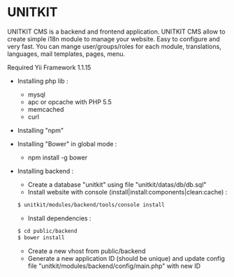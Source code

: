UNITKIT
========

UNITKIT CMS is a backend and frontend application.
UNITKIT CMS allow to create simple i18n module to manage your website.
Easy to configure and very fast.
You can mange user/groups/roles for each module, translations, languages, mail templates, pages, menu.

Required Yii Framework 1.1.15

- Installing php lib :
	- mysql
	- apc or opcache with PHP 5.5
 	- memcached
 	- curl
 
- Installing "npm"

- Installing "Bower" in global mode :
	- npm install -g bower
 
- Installing backend :
	- Create a database "unitkit" using file "unitkit/datas/db/db.sql"
	- Install website with console (install|install:components|clean:cache) :
	```bash
	$ unitkit/modules/backend/tools/console install
	```
	- Install dependencies :
	```bash
	$ cd public/backend
	$ bower install
	```
	- Create a new vhost from public/backend
	- Generate a new application ID (should be unique) and update config file "unitkit/modules/backend/config/main.php" with new ID
